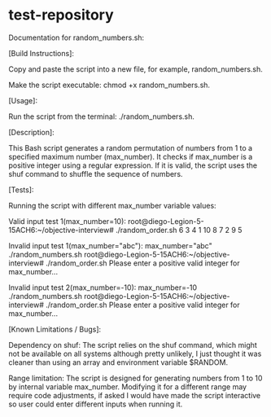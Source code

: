 # test-repository

Documentation for random_numbers.sh:

[Build Instructions]:

Copy and paste the script into a new file, for example, random_numbers.sh.

Make the script executable: chmod +x random_numbers.sh.

[Usage]:

Run the script from the terminal: ./random_numbers.sh.

[Description]:

This Bash script generates a random permutation of numbers from 1 to a specified maximum number (max_number). It checks if max_number is a positive integer using a regular expression. If it is valid, the script uses the shuf command to shuffle the sequence of numbers.

[Tests]:

Running the script with different max_number variable values:

Valid input test 1(max_number=10):
root@diego-Legion-5-15ACH6:~/objective-interview# ./random_order.sh
6
3
4
1
10
8
7
2
9
5

Invalid input test 1(max_number="abc"):
max_number="abc"
./random_numbers.sh
root@diego-Legion-5-15ACH6:~/objective-interview# ./random_order.sh
Please enter a positive valid integer for max_number...

Invalid input test 2(max_number=-10):
max_number=-10
./random_numbers.sh
root@diego-Legion-5-15ACH6:~/objective-interview# ./random_order.sh
Please enter a positive valid integer for max_number...


[Known Limitations / Bugs]:

Dependency on shuf:
The script relies on the shuf command, which might not be available on all systems although pretty unlikely, I just thought it was cleaner than using an array and environment variable $RANDOM.

Range limitation:
The script is designed for generating numbers from 1 to 10 by internal variable max_number. Modifying it for a different range may require code adjustments, if asked I would have made the script interactive so user could enter different inputs when running it.
